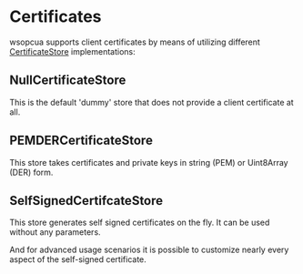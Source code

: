# Certificates

wsopcua supports client certificates by means of utilizing different
[CertificateStore](../src/common/certificate_store.ts) implementations:

## NullCertificateStore

This is the default 'dummy' store that does not provide a client certificate at all.

## PEMDERCertificateStore

This store takes certificates and private keys in string (PEM) or Uint8Array (DER) form.

## SelfSignedCertifcateStore

This store generates self signed certificates on the fly.
It can be used without any parameters.

<!-- add-file: ../src/examples/selfsigned.certificate.example.ts -->

And for advanced usage scenarios it is possible to customize nearly every aspect of the self-signed certificate.

<!-- add-file: ../src/examples/selfsigned.certificate.advanced.example.ts -->
